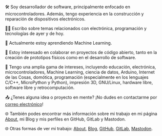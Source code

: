 🛠️ Soy desarrollador de software, principalmente enfocado en microcontroladores. Además, tengo experiencia en la construcción y reparación de dispositivos electrónicos.

✍🏻 Escribo sobre temas relacionados con electrónica, programación y tecnologías de ayer y de hoy.

🌱 Actualmente estoy aprendiendo Machine Learning.

💞️ Estoy interesado en colaborar en proyectos de código abierto, tanto en la creación de prototipos físicos como en el desarrollo de software.

👀 Tengo una amplia gama de intereses, incluyendo educación, electrónica, microcontroladores, Machine Learning, ciencia de datos, Arduino, Internet de las Cosas, domótica, programación (especialmente en los lenguajes C/C++, MicroPython y Python), impresión 3D, GNU/Linux, hardware libre, software libre y retrocomputación.

📤 ¿Tenes alguna idea o proyecto en mente? ¡No dudes en contactarme por [correo electrónico](mailto:lmtreser@gmail.com)!

🌐 También podes encontrar más información sobre mi trabajo en mi página [About](https://lmtreser.github.io/), mi Blog y mis perfiles en GitHub, GitLab y Mastodon.


🌐 Otras formas de ver mi trabajo: [About](), [Blog](https://www.automatismos-mdq.com.ar), [GitHub](https://github.com/lmtreser), [GitLab](https://gitlab.com/lmtreser), [Mastodon](https://mastodon.online/@lmtreser).